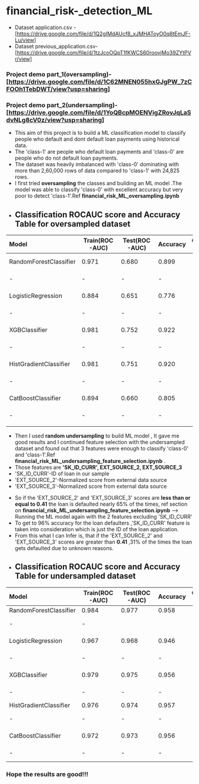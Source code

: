 # financial_risk-_detection_ML
- Dataset application.csv -[https://drive.google.com/file/d/1Q2gIMdAUcf8_xJMHAToyO0q8tEmJF-Lu/view]
- Dataset previous_application.csv-[https://drive.google.com/file/d/1tzJcoOQpT1fKWCS60roovjMo39ZYtPVr/view]
### Project demo part_1(oversampling)-[https://drive.google.com/file/d/1C62MNEN055hxGJgPW_7zCFOOh1TebDWT/view?usp=sharing]
### Project demo part_2(undersampling)-[https://drive.google.com/file/d/1YoQBcpMOENVigZRovJqLaSdvNLg8cV0z/view?usp=sharing]
- This aim of this project is to build a ML classification model to classify people who default and dont default loan payments using historical data.
- The 'class-1' are people who default loan payments and 'class-0' are people who do not default loan payments.
- The dataset was heavily imbalanced with 'class-0' dominating with more than 2,60,000 rows of data compared to 'class-1' with 24,825 rows.
- I first tried **oversampling** the classes and building an ML model .The model was able to classify 'class-0' with excellent accuracy but very poor to detect 'class-1'.Ref **financial_risk_ML_oversampling.ipynb**
- ## Classification ROCAUC score and Accuracy Table for oversampled dataset
|    Model             |  Train(ROC-AUC)   |  Test(ROC-AUC)   |Accuracy |Confusion matrix
| :------------------- | -----------------  |-----------------|-----------------|-----------------:  
| RandomForestClassifier    |      0.971         |0.680             |0.899|   [[68683  2104]   |
|      -         |-             |-| -|                                           [ 5602   489]]    |
| LogisticRegression|      0.884         |0.651              |0.776      |[[57253 13534]| 
|      -        |         -     |   -   |      -|          [ 3676  2415]]|
| XGBClassifier             |      0.981         |0.752              |0.922 |[[70581   206]             |
|     -         |-              |- |-                            | [ 5927   164]]| 
| HistGradientClassifier            |     0.981         |0.751              |0.920|[[70668   119]| 
|    -         |-              |- |-| [ 5992    99]]| 
| CatBoostClassifier            |     0.894         |0.660              |0.805| [[59895 10892]| 
 |   -         |-              |- |     -|                                        [ 4065  2026]]|
          |            
- Then I used **random undersampling** to build ML model , It gave me good results and I continued feature selection with the undersampled dataset and found out that 3 features were enough to classify 'class-0' and 'class-1'.Ref **financial_risk_ML_undersampling_feature_selection.ipynb** .
- Those features are **'SK_ID_CURR', EXT_SOURCE_2, EXT_SOURCE_3**
- 'SK_ID_CURR'-ID of loan in our sample
- 'EXT_SOURCE_2'-Normalized score from external data source
- 'EXT_SOURCE_3'-Normalized score from external data source
* So if the 'EXT_SOURCE_2' and 'EXT_SOURCE_3' scores are **less than or equal to 0.41** the loan is defaulted nearly 65% of the times, ref section on **financial_risk_ML_undersampling_feature_selection.ipynb** --> Running the ML model again with the 2 features excluding 'SK_ID_CURR'
* To get to 96% accuracy for the loan defaulters ,'SK_ID_CURR'  feature is taken into consideration which is just the ID of the loan application.
* From this what I can Infer is, that if the 'EXT_SOURCE_2' and 'EXT_SOURCE_3' scores are greater than **0.41** ,31% of the times the loan gets defaulted due to unknown reasons.
- ## Classification ROCAUC score and Accuracy Table for undersampled dataset
|    Model             |  Train(ROC-AUC)   |  Test(ROC-AUC)   |Accuracy |Confusion matrix
| :------------------- | -----------------  |-----------------|-----------------|-----------------:  
| RandomForestClassifier    |      0.984         |0.977             |0.958|  [[7401    0]   |                            
|             -             |              -|                       |      |   [ 624 6824]] |  
| LogisticRegression|      0.967         |0.968              |0.946   |  [[7332   69] |
 |      -        |         -     |   -   |         -      |                [ 720 6728]] |
| XGBClassifier             |      0.979         |0.975              |0.956 |[[7380   21]            |
|     -         |-              |- |      -|                                     [ 628 6820]] |
| HistGradientClassifier            |     0.976         |0.974              |0.957|  [[7399    2]            |
|    -         |-              |-|   -|                                              [ 624 6824]]]|
| CatBoostClassifier            |     0.972         |0.973              |0.956| [[7374   27]            |
|     -         |-              |-|  -|                                          [ 623 6825]] | 
### Hope the results are good!!!
